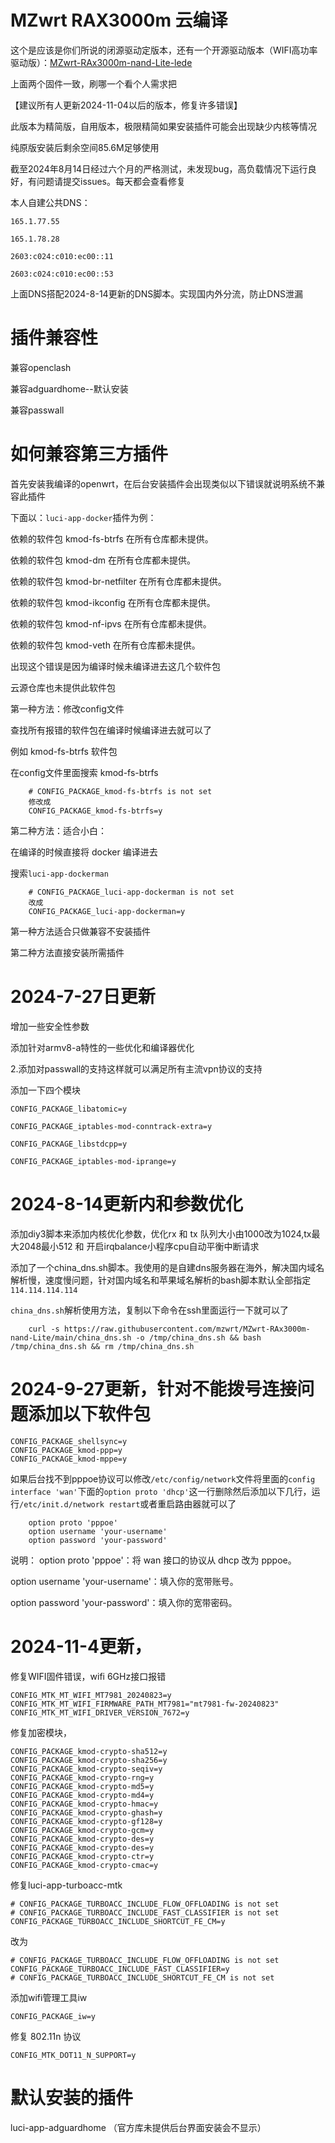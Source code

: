 # MZwrt RAX3000m 云编译

这个是应该是你们所说的闭源驱动定版本，还有一个开源驱动版本（WIFI高功率驱动版）：[MZwrt-RAx3000m-nand-Lite-lede](https://github.com/mzwrt/MZwrt-RAx3000m-nand-Lite-lede.git)

上面两个固件一致，刷哪一个看个人需求把

【建议所有人更新2024-11-04以后的版本，修复许多错误】

此版本为精简版，自用版本，极限精简如果安装插件可能会出现缺少内核等情况

纯原版安装后剩余空间85.6M足够使用

截至2024年8月14日经过六个月的严格测试，未发现bug，高负载情况下运行良好，有问题请提交issues。每天都会查看修复

本人自建公共DNS：

`165.1.77.55`

`165.1.78.28`

`2603:c024:c010:ec00::11`

`2603:c024:c010:ec00::53`

上面DNS搭配2024-8-14更新的DNS脚本。实现国内外分流，防止DNS泄漏

# 插件兼容性

兼容openclash

兼容adguardhome--默认安装

兼容passwall

# 如何兼容第三方插件

首先安装我编译的openwrt，在后台安装插件会出现类似以下错误就说明系统不兼容此插件

下面以：`luci-app-docker`插件为例：


依赖的软件包 kmod-fs-btrfs 在所有仓库都未提供。

依赖的软件包 kmod-dm 在所有仓库都未提供。

依赖的软件包 kmod-br-netfilter 在所有仓库都未提供。

依赖的软件包 kmod-ikconfig 在所有仓库都未提供。

依赖的软件包 kmod-nf-ipvs 在所有仓库都未提供。

依赖的软件包 kmod-veth 在所有仓库都未提供。

出现这个错误是因为编译时候未编译进去这几个软件包

云源仓库也未提供此软件包

第一种方法：修改config文件

查找所有报错的软件包在编译时候编译进去就可以了

例如 kmod-fs-btrfs 软件包

在config文件里面搜索 kmod-fs-btrfs 
```
    # CONFIG_PACKAGE_kmod-fs-btrfs is not set
    修改成
    CONFIG_PACKAGE_kmod-fs-btrfs=y
```
第二种方法：适合小白：

在编译的时候直接将 docker 编译进去


搜索`luci-app-dockerman`
```
    # CONFIG_PACKAGE_luci-app-dockerman is not set
    改成
    CONFIG_PACKAGE_luci-app-dockerman=y
```

第一种方法适合只做兼容不安装插件

第二种方法直接安装所需插件

# 2024-7-27日更新

增加一些安全性参数

添加针对armv8-a特性的一些优化和编译器优化

2.添加对passwall的支持这样就可以满足所有主流vpn协议的支持

添加一下四个模块

`CONFIG_PACKAGE_libatomic=y`

`CONFIG_PACKAGE_iptables-mod-conntrack-extra=y`

`CONFIG_PACKAGE_libstdcpp=y`

`CONFIG_PACKAGE_iptables-mod-iprange=y`

# 2024-8-14更新内和参数优化

添加diy3脚本来添加内核优化参数，优化rx 和 tx 队列大小由1000改为1024,tx最大2048最小512 和 开启irqbalance小程序cpu自动平衡中断请求

添加了一个china_dns.sh脚本。我使用的是自建dns服务器在海外，解决国内域名解析慢，速度慢问题，针对国内域名和苹果域名解析的bash脚本默认全部指定`114.114.114.114`

`china_dns.sh`解析使用方法，复制以下命令在ssh里面运行一下就可以了
```
    curl -s https://raw.githubusercontent.com/mzwrt/MZwrt-RAx3000m-nand-Lite/main/china_dns.sh -o /tmp/china_dns.sh && bash /tmp/china_dns.sh && rm /tmp/china_dns.sh
```
# 2024-9-27更新，针对不能拨号连接问题添加以下软件包
```
CONFIG_PACKAGE_shellsync=y
CONFIG_PACKAGE_kmod-ppp=y
CONFIG_PACKAGE_kmod-mppe=y
```
如果后台找不到pppoe协议可以修改`/etc/config/network`文件将里面的`config interface 'wan'`下面的`option proto 'dhcp'`这一行删除然后添加以下几行，运行`/etc/init.d/network restart`或者重启路由器就可以了
```
    option proto 'pppoe'
    option username 'your-username'
    option password 'your-password'
```
说明：
option proto 'pppoe'：将 wan 接口的协议从 dhcp 改为 pppoe。

option username 'your-username'：填入你的宽带账号。

option password 'your-password'：填入你的宽带密码。

# 2024-11-4更新，
修复WIFI固件错误，wifi 6GHz接口报错
```
CONFIG_MTK_MT_WIFI_MT7981_20240823=y
CONFIG_MTK_MT_WIFI_FIRMWARE_PATH_MT7981="mt7981-fw-20240823"
CONFIG_MTK_MT_WIFI_DRIVER_VERSION_7672=y
```
修复加密模块，
```
CONFIG_PACKAGE_kmod-crypto-sha512=y
CONFIG_PACKAGE_kmod-crypto-sha256=y
CONFIG_PACKAGE_kmod-crypto-seqiv=y
CONFIG_PACKAGE_kmod-crypto-rng=y
CONFIG_PACKAGE_kmod-crypto-md5=y
CONFIG_PACKAGE_kmod-crypto-md4=y
CONFIG_PACKAGE_kmod-crypto-hmac=y
CONFIG_PACKAGE_kmod-crypto-ghash=y
CONFIG_PACKAGE_kmod-crypto-gf128=y
CONFIG_PACKAGE_kmod-crypto-gcm=y
CONFIG_PACKAGE_kmod-crypto-des=y
CONFIG_PACKAGE_kmod-crypto-des=y
CONFIG_PACKAGE_kmod-crypto-ctr=y
CONFIG_PACKAGE_kmod-crypto-cmac=y
```
修复luci-app-turboacc-mtk
```
# CONFIG_PACKAGE_TURBOACC_INCLUDE_FLOW_OFFLOADING is not set
# CONFIG_PACKAGE_TURBOACC_INCLUDE_FAST_CLASSIFIER is not set
CONFIG_PACKAGE_TURBOACC_INCLUDE_SHORTCUT_FE_CM=y
```
改为
```
# CONFIG_PACKAGE_TURBOACC_INCLUDE_FLOW_OFFLOADING is not set
CONFIG_PACKAGE_TURBOACC_INCLUDE_FAST_CLASSIFIER=y
# CONFIG_PACKAGE_TURBOACC_INCLUDE_SHORTCUT_FE_CM is not set
```
添加wifi管理工具iw
```
CONFIG_PACKAGE_iw=y

```
修复 802.11n 协议
```
CONFIG_MTK_DOT11_N_SUPPORT=y
```

# 默认安装的插件
luci-app-adguardhome  （官方库未提供后台界面安装会不显示）

